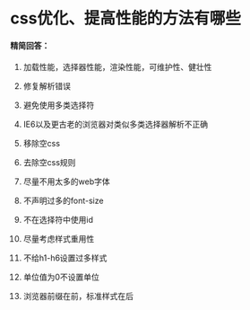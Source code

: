 # css优化、提高性能的方法有哪些

#### 精简回答：

1. 加载性能，选择器性能，渲染性能，可维护性、健壮性

2. 修复解析错误

3. 避免使用多类选择符

4. IE6以及更古老的浏览器对类似多类选择器解析不正确

5. 移除空css

6. 去除空css规则

7. 尽量不用太多的web字体

8. 不声明过多的font-size

9. 不在选择符中使用id

10. 尽量考虑样式重用性

11. 不给h1-h6设置过多样式

12. 单位值为0不设置单位

13. 浏览器前缀在前，标准样式在后

